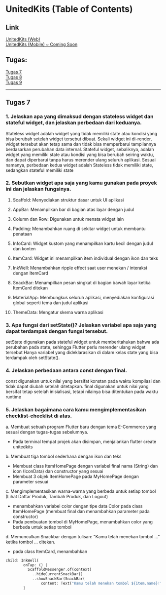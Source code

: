 # UnitedKits (Table of Contents)

## Link 
[UnitedKits (Web)](http://ragnall-muhammad-unitedkits.pbp.cs.ui.ac.id/) <br>
[UnitedKits (Mobile) ~ Coming Soon]()

## Tugas: 
[Tugas 7](#Tugas-2) <br>
[Tugas 8](#Tugas-3) <br>
[Tugas 9](#Tugas-4) <br>

---

## Tugas 7
### 1. Jelaskan apa yang dimaksud dengan stateless widget dan stateful widget, dan jelaskan perbedaan dari keduanya.
Stateless widget adalah widget yang tidak memiliki state atau kondisi yang bisa berubah setelah widget tersebut dibuat. Sekali widget ini di-render, widget tersebut akan tetap sama dan tidak bisa memperbarui tampilannya berdasarkan perubahan data internal.
Stateful widget, sebaliknya, adalah widget yang memiliki state atau kondisi yang bisa berubah seiring waktu, dan dapat diperbarui tanpa harus merender ulang seluruh aplikasi.
Sesuai namanya, perbedaan kedua widget adalah Stateless tidak memiliki state, sedangkan stateful memiliki state

### 2. Sebutkan widget apa saja yang kamu gunakan pada proyek ini dan jelaskan fungsinya.
1. Scaffold: Menyediakan struktur dasar untuk UI aplikasi

2. AppBar: Menampilkan bar di bagian atas layar dengan judul

3. Column dan Row: Digunakan untuk menata widget lain

4. Padding: Menambahkan ruang di sekitar widget untuk membantu penataan

5. InfoCard: Widget kustom yang menampilkan kartu kecil dengan judul dan konten

6. ItemCard: Widget ini menampilkan item individual dengan ikon dan teks

7. InkWell: Menambahkan ripple effect saat user menekan / interaksi dengan ItemCard

8. SnackBar: Menampilkan pesan singkat di bagian bawah layar ketika ItemCard ditekan

9. MaterialApp: Membungkus seluruh aplikasi, menyediakan konfigurasi global seperti tema dan judul aplikasi

10. ThemeData: Mengatur skema warna aplikasi

### 3. Apa fungsi dari setState()? Jelaskan variabel apa saja yang dapat terdampak dengan fungsi tersebut.
setState digunakan pada stateful widget untuk memberitahukan bahwa ada perubahan pada state, sehingga Flutter perlu merender ulang widget tersebut
Hanya variabel yang dideklarasikan di dalam kelas state yang bisa terdampak oleh setState().

### 4. Jelaskan perbedaan antara const dengan final.
const digunakan untuk nilai yang bersifat konstan pada waktu kompilasi dan tidak dapat diubah setelah ditetapkan.
final digunakan untuk nilai yang bersifat tetap setelah inisialisasi, tetapi nilainya bisa ditentukan pada waktu runtime

### 5. Jelaskan bagaimana cara kamu mengimplementasikan checklist-checklist di atas.

a. Membuat sebuah program Flutter baru dengan tema E-Commerce yang sesuai dengan tugas-tugas sebelumnya.
- Pada terminal tempat projek akan disimpan, menjalankan flutter create unitedkits

b. Membuat tiga tombol sederhana dengan ikon dan teks
- Membuat class ItemHomePage dengan variabel final nama (String) dan icon (IconData) dan constructor yang sesuai
- Membuat 3 objek ItemHomePage pada MyHomePage dengan parameter sesuai

c. Mengimplementasikan warna-warna yang berbeda untuk setiap tombol (Lihat Daftar Produk, Tambah Produk, dan Logout)
- menambahkan variabel color dengan tipe data Color pada class ItemHomePage (membuat final dan menambahkan parameter pada constructor)
- Pada pembuatan tombol di MyHomePage, menambahkan color yang berbeda untuk setiap tombol

d. Memunculkan Snackbar dengan tulisan:
"Kamu telah menekan tombol ..." ketika tombol ... ditekan.
- pada class ItemCard, menambahkan
```dart
child: InkWell(
        onTap: () {
          ScaffoldMessenger.of(context)
            ..hideCurrentSnackBar()
            ..showSnackBar(SnackBar(
                content: Text("Kamu telah menekan tombol ${item.name}!")));
        }
```
